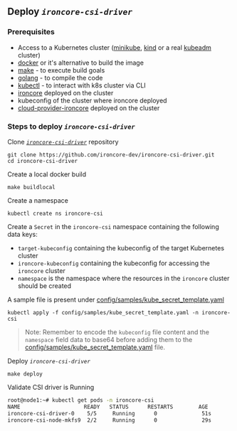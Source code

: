 ## Deploy *`ironcore-csi-driver`* 
### Prerequisites
- Access to a Kubernetes cluster ([minikube](https://minikube.sigs.k8s.io/docs/), [kind](https://kind.sigs.k8s.io/) or a real [kubeadm](https://kubernetes.io/docs/setup/production-environment/tools/kubeadm/install-kubeadm/) cluster)
- [docker](https://docs.docker.com/get-docker/) or it's alternative to build the image 
- [make](https://www.gnu.org/software/make/) - to execute build goals
- [golang](https://golang.org/) - to compile the code
- [kubectl](https://kubernetes.io/docs/tasks/tools/install-kubectl/) - to interact with k8s cluster via CLI
- [ironcore](https://github.com/ironcore-dev/ironcore) deployed on the cluster
- kubeconfig of the cluster where ironcore deployed
- [cloud-provider-ironcore](https://github.com/ironcore-dev/cloud-provider-ironcore/) deployed on the cluster


    
### Steps to deploy *`ironcore-csi-driver`*
Clone [*`ironcore-csi-driver`*](https://github.com/ironcore-dev/ironcore-csi-driver) repository

```shell
git clone https://github.com/ironcore-dev/ironcore-csi-driver.git
cd ironcore-csi-driver
```

Create a local docker build
```
make buildlocal
```

Create a namespace
```
kubectl create ns ironcore-csi
```

Create a `Secret` in the `ironcore-csi` namespace containing the following data keys:

- `target-kubeconfig`  containing the kubeconfig of the target Kubernetes cluster
- `ironcore-kubeconfig` containing the kubeconfig for accessing the `ironcore` cluster
- `namespace` is the namespace where the resources in the `ironcore` cluster should be created

A sample file is present under [config/samples/kube_secret_template.yaml](https://github.com/ironcore-dev/ironcore-csi-driver/blob/main/config/samples/kube_secret_template.yaml)
```
kubectl apply -f config/samples/kube_secret_template.yaml -n ironcore-csi
```
> Note: Remember to encode the `kubeconfig` file content and the `namespace` field data to base64 before adding them to the [config/samples/kube_secret_template.yaml](https://github.com/ironcore-dev/ironcore-csi-driver/blob/main/config/samples/kube_secret_template.yaml) file.


Deploy *`ironcore-csi-driver`*
```
make deploy
```
Validate CSI driver is Running

```bash
root@node1:~# kubectl get pods -n ironcore-csi
NAME                    READY   STATUS      RESTARTS        AGE
ironcore-csi-driver-0    5/5     Running      0              51s
ironcore-csi-node-mkfs9  2/2     Running      0              29s
```


